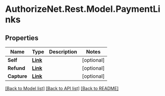 # AuthorizeNet.Rest.Model.PaymentLinks
## Properties

Name | Type | Description | Notes
------------ | ------------- | ------------- | -------------
**Self** | [**Link**](Link.md) |  | [optional] 
**Refund** | [**Link**](Link.md) |  | [optional] 
**Capture** | [**Link**](Link.md) |  | [optional] 

[[Back to Model list]](../README.md#documentation-for-models) [[Back to API list]](../README.md#documentation-for-api-endpoints) [[Back to README]](../README.md)

